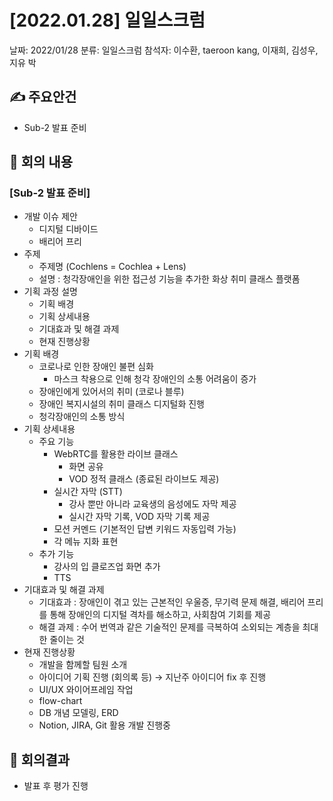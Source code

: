 # [2022.01.28] 일일스크럼

날짜: 2022/01/28
분류: 일일스크럼
참석자: 이수환, taeroon kang, 이재희, 김성우, 지유 박

## ✍ 주요안건

- Sub-2 발표 준비

## 📑 회의 내용

### [Sub-2 발표 준비]

- 개발 이슈 제안
    - 디지털 디바이드
    - 배리어 프리
- 주제
    - 주제명 (Cochlens = Cochlea + Lens)
    - 설명 : 청각장애인을 위한 접근성 기능을 추가한 화상 취미 클래스 플랫폼
- 기획 과정 설명
    - 기획 배경
    - 기획 상세내용
    - 기대효과 및 해결 과제
    - 현재 진행상황
- 기획 배경
    - 코로나로 인한 장애인 불편 심화
        - 마스크 착용으로 인해 청각 장애인의 소통 어려움이 증가
    - 장애인에게 있어서의 취미 (코로나 블루)
    - 장애인 복지시설의 취미 클래스 디지털화 진행
    - 청각장애인의 소통 방식
- 기획 상세내용
    - 주요 기능
        - WebRTC를 활용한 라이브 클래스
            - 화면 공유
            - VOD 정적 클래스 (종료된 라이브도 제공)
        - 실시간 자막 (STT)
            - 강사 뿐만 아니라 교육생의 음성에도 자막 제공
            - 실시간 자막 기록, VOD 자막 기록 제공
        - 모션 커멘드 (기본적인 답변 키워드 자동입력 가능)
        - 각 메뉴 지화 표현
    - 추가 기능
        - 강사의 입 클로즈업 화면 추가
        - TTS
- 기대효과 및 해결 과제
    - 기대효과 : 장애인이 겪고 있는 근본적인 우울증, 무기력 문제 해결, 배리어 프리를 통해 장애인의 디지털 격차를 해소하고, 사회참여 기회를 제공
    - 해결 과제 : 수어 번역과 같은 기술적인 문제를 극복하여 소외되는 계층을 최대한 줄이는 것
- 현재 진행상황
    - 개발을 함께할 팀원 소개
    - 아이디어 기획 진행 (회의록 등) → 지난주 아이디어 fix 후 진행
    - UI/UX 와이어프레임 작업
    - flow-chart
    - DB 개념 모델링, ERD
    - Notion, JIRA, Git 활용 개발 진행중

## 📢 회의결과

- 발표 후 평가 진행